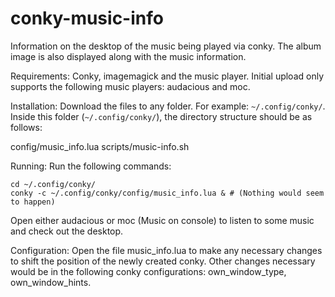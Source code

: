 # conky-music-info
Information on the desktop of the music being played via conky.
The album image is also displayed along with the music information.

Requirements:
Conky, imagemagick and the music player.
Initial upload only supports the following music players: audacious and moc.

Installation:
Download the files to any folder. For example: `~/.config/conky/`.
Inside this folder (`~/.config/conky/`), the directory structure should be as follows:

config/music_info.lua
scripts/music-info.sh

Running:
Run the following commands:

    cd ~/.config/conky/
    conky -c ~/.config/conky/config/music_info.lua & # (Nothing would seem to happen)

Open either audacious or moc (Music on console) to listen to some music and check out the desktop.

Configuration:
Open the file music_info.lua to make any necessary changes to shift the position of the newly created conky.
Other changes necessary would be in the following conky configurations:
own_window_type, own_window_hints.
